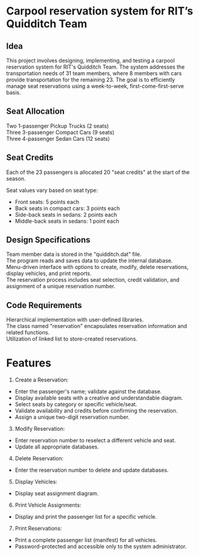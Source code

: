 # Carpool reservation system for RIT’s Quidditch Team

## Idea
This project involves designing, implementing, and testing a carpool reservation system for RIT's Quidditch Team. The system addresses the transportation needs of 31 team members, where 8 members with cars provide transportation for the remaining 23. The goal is to efficiently manage seat reservations using a week-to-week, first-come-first-serve basis.

## Seat Allocation
Two 1-passenger Pickup Trucks (2 seats)  
Three 3-passenger Compact Cars (9 seats)  
Three 4-passenger Sedan Cars (12 seats)  

## Seat Credits
Each of the 23 passengers is allocated 20 "seat credits" at the start of the season.  

Seat values vary based on seat type:
 * Front seats: 5 points each
 * Back seats in compact cars: 3 points each
 * Side-back seats in sedans: 2 points each
 * Middle-back seats in sedans: 1 point each

## Design Specifications
Team member data is stored in the "quidditch.dat" file.  
The program reads and saves data to update the internal database.  
Menu-driven interface with options to create, modify, delete reservations, display vehicles, and print reports.  
The reservation process includes seat selection, credit validation, and assignment of a unique reservation number.  

## Code Requirements
Hierarchical implementation with user-defined libraries.  
The class named "reservation" encapsulates reservation information and related functions.  
Utilization of linked list to store-created reservations.  

# Features
1) Create a Reservation:  
 * Enter the passenger's name; validate against the database.  
 * Display available seats with a creative and understandable diagram.  
 * Select seats by category or specific vehicle/seat.  
 * Validate availability and credits before confirming the reservation.  
 * Assign a unique two-digit reservation number.  
   
3) Modify Reservation:    
 * Enter reservation number to reselect a different vehicle and seat.  
  * Update all appropriate databases.  

4) Delete Reservation:  
  * Enter the reservation number to delete and update databases.  

5) Display Vehicles:  
  * Display seat assignment diagram.  

6) Print Vehicle Assignments:  
  * Display and print the passenger list for a specific vehicle.  

7) Print Reservations:  
  * Print a complete passenger list (manifest) for all vehicles.  
  * Password-protected and accessible only to the system administrator.  
